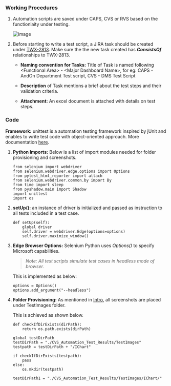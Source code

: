 ### Working Procedures

1. Automation scripts are saved under CAPS, CVS or RVS based on the functionlaity under testing.

    ![image](https://github.com/KB-smartProduction/UITesting/assets/133857066/778d9ad6-09f4-45c8-abd2-79b7ec0c512c)

2. Before starting to write a test script, a JIRA task should be created under [TWX-2813](https://knorr-bremse.atlassian.net/browse/TWX-2813).
   Make sure the the new task created has **_ConsistsOf_** relationships to TWX-2813.

   - **Naming convention for Tasks:** Title of Task is named following \<Functional Area> - \<Major Dashboard Name>, for eg: CAPS - AndOn Department Test script, CVS - DMS Test Script
  
   - **Description** of Task mentions a brief about the test steps and their validation criteria.
  
   - **Attachment:** An excel document is attached with details on test steps.

### Code


**Framework:** unittest is a automation testing framework inspired by jUnit and enables to write test code with object-oriented approach. More documentation [here](https://docs.python.org/3/library/unittest.html).
     

1.  **Python Imports:** Below is a list of import modules needed for folder provisioning and screenshots.

    ```
    from selenium import webdriver
    from selenium.webdriver.edge.options import Options
    from pytest_html_reporter import attach
    from selenium.webdriver.common.by import By
    from time import sleep
    from pyshadow.main import Shadow
    import unittest
    import os
    ```

2.  **setUp():** an instance of driver is initialized and passed as instruction to all tests included in a test case.
   
    ```
    def setUp(self):
        global driver
        self.driver = webdriver.Edge(options=options)
        self.driver.maximize_window()
    ```    

3.  **Edge Browser Options:** Selenium Python uses _Options()_ to specify Microsoft capabilities.

    > _Note: All test scripts simulate test cases in headless mode of browser._

    This is implemented as below:

    ```
    options = Options()
    options.add_argument("--headless")
    ```

    
4.  **Folder Provisioning:** As mentioned in [Intro](https://github.com/KB-smartProduction/UITesting/blob/main/README.md), all screenshots are placed under TestImages folder.

    This is achieved as shown below.

    ```
    def checkIfDirExists(dirPath):
        return os.path.exists(dirPath)
    
    global testDirPath
    testDirPath = "./CVS_Automation_Test_Results/TestImages"
    testpath = testDirPath + "/IChart"
        
    if checkIfDirExists(testpath):
        pass
    else:
        os.mkdir(testpath)
        
    testDirPath1 = "./CVS_Automation_Test_Results/TestImages/IChart/"

    ```
  
